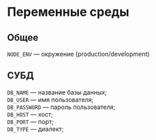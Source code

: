 # Переменные среды

## Общее

`NODE_ENV` — окружение (production/development)

## СУБД

`DB_NAME` — название базы данных;  
`DB_USER` — имя пользователя;  
`DB_PASSWORD` — пароль пользователя;  
`DB_HOST` — хост;  
`DB_PORT` — порт;  
`DB_TYPE` — диалект;  
